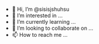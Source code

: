 - 👋 Hi, I’m @sisisjshuhsu
- 👀 I’m interested in ...
- 🌱 I’m currently learning ...
- 💞️ I’m looking to collaborate on ...
- 📫 How to reach me ...

<!---
sisisjshuhsu/sisisjshuhsu is a ✨ special ✨ repository because its `README.md` (this file) appears on your GitHub profile.
You can click the Preview link to take a look at your changes.
--->

